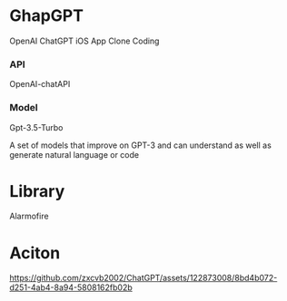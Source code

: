 # GhapGPT

OpenAI ChatGPT iOS App Clone Coding

### API

OpenAI-chatAPI

### Model

Gpt-3.5-Turbo

A set of models that improve on GPT-3 and can understand as well as generate natural language or code

# Library

Alarmofire

# Aciton

https://github.com/zxcvb2002/ChatGPT/assets/122873008/8bd4b072-d251-4ab4-8a94-5808162fb02b
